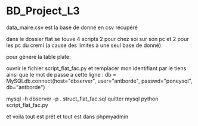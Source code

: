 # BD_Project_L3

data_maire.csv est la base de donné en csv récupéré

dans le dossier flat se touve 4 scripts 2 pour chez soi sur son pc et 2 pour
les pc du cremi (a cause des limites à une seul base de donné)

pour généré la table plate:

ouvrir le fichier script_flat_fac.py et remplacer mon identifiant
par le tiens ainsi que le mot de passe a cette ligne :
db = MySQLdb.connect(host="dbserver", user="antborde", passwd="poneysql", db="antborde")



mysql -h dbserver -p
\. struct_flat_fac.sql
quitter mysql
python script_flat_fac.py

et voila tout est prét et tout est dans phpmyadmin
